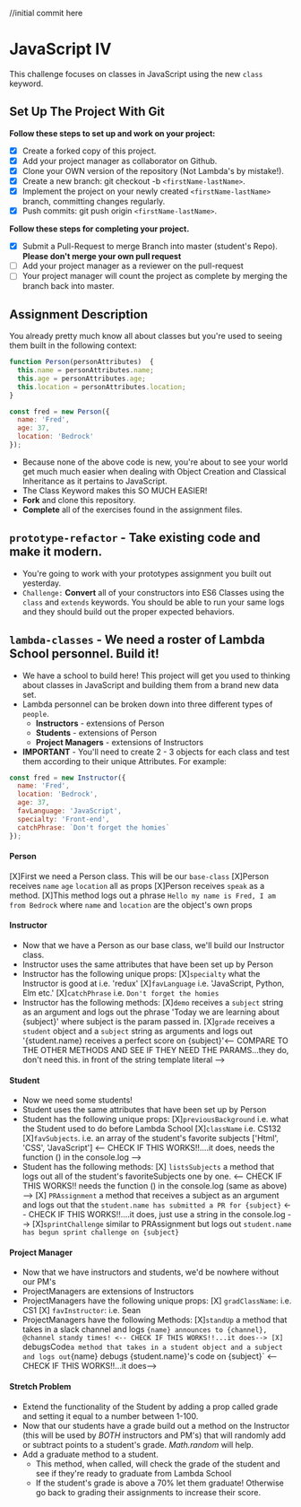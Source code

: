 //initial commit here

# JavaScript IV

This challenge focuses on classes in JavaScript using the new `class` keyword.

## Set Up The Project With Git

**Follow these steps to set up and work on your project:**

* [X] Create a forked copy of this project.
* [X] Add your project manager as collaborator on Github.
* [X] Clone your OWN version of the repository (Not Lambda's by mistake!).
* [X] Create a new branch: git checkout -b `<firstName-lastName>`.
* [X] Implement the project on your newly created `<firstName-lastName>` branch, committing changes regularly.
* [X] Push commits: git push origin `<firstName-lastName>`.

**Follow these steps for completing your project.**

* [X] Submit a Pull-Request to merge <firstName-lastName> Branch into master (student's  Repo). **Please don't merge your own pull request**
* [ ] Add your project manager as a reviewer on the pull-request
* [ ] Your project manager will count the project as complete by merging the branch back into master.

## Assignment Description

You already pretty much know all about classes but you're used to seeing them built in the following context:

```js
function Person(personAttributes)  {
  this.name = personAttributes.name;
  this.age = personAttributes.age;
  this.location = personAttributes.location;
}

const fred = new Person({
  name: 'Fred',
  age: 37,
  location: 'Bedrock'
});
```

* Because none of the above code is new, you're about to see your world get much much easier when dealing with Object Creation and Classical Inheritance as it pertains to JavaScript.
* The Class Keyword makes this SO MUCH EASIER!
* **Fork** and clone this repository.
* **Complete** all of the exercises found in the assignment files.

## `prototype-refactor` - Take existing code and make it modern.

* You're going to work with your prototypes assignment you built out yesterday.
* `Challenge:` **Convert** all of your constructors into ES6 Classes using the `class` and `extends` keywords. You should be able to run your same logs and they should build out the proper expected behaviors.

## `lambda-classes` - We need a roster of Lambda School personnel. Build it!

* We have a school to build here! This project will get you used to thinking about classes in JavaScript and building them from a brand new data set.
* Lambda personnel can be broken down into three different types of `people`.
  * **Instructors** - extensions of Person
  * **Students** - extensions of Person
  * **Project Managers** - extensions of Instructors
* **IMPORTANT** - You'll need to create 2 - 3 objects for each class and test them according to their unique Attributes. For example:

```js
const fred = new Instructor({
  name: 'Fred',
  location: 'Bedrock',
  age: 37,
  favLanguage: 'JavaScript',
  specialty: 'Front-end',
  catchPhrase: `Don't forget the homies`
});
```

#### Person

[X]First we need a Person class. This will be our `base-class`
[X]Person receives `name` `age` `location` all as props
[X]Person receives `speak` as a method.
[X]This method logs out a phrase `Hello my name is Fred, I am from Bedrock` where `name` and `location` are the object's own props

#### Instructor

* Now that we have a Person as our base class, we'll build our Instructor class.
* Instructor uses the same attributes that have been set up by Person
* Instructor has the following unique props:
  [X]`specialty` what the Instructor is good at i.e. 'redux'
  [X]`favLanguage` i.e. 'JavaScript, Python, Elm etc.'
  [X]`catchPhrase` i.e. `Don't forget the homies`
* Instructor has the following methods:
  [X]`demo` receives a `subject` string as an argument and logs out the phrase 'Today we are learning about {subject}' where subject is the param passed in.
  [X]`grade` receives a `student` object and a `subject` string as arguments and logs out '{student.name} receives a perfect score on {subject}'<-- COMPARE TO THE OTHER METHODS AND SEE IF THEY NEED THE PARAMS...they do, don't need this. in front of the string template literal --> 

#### Student

* Now we need some students!
* Student uses the same attributes that have been set up by Person
* Student has the following unique props:
  [X]`previousBackground` i.e. what the Student used to do before Lambda School
  [X]`className` i.e. CS132
  [X]`favSubjects`. i.e. an array of the student's favorite subjects ['Html', 'CSS', 'JavaScript'] <-- CHECK IF THIS WORKS!!....it does, needs the function () in the console.log -->
* Student has the following methods:
  [X] `listsSubjects` a method that logs out all of the student's favoriteSubjects one by one. <-- CHECK IF THIS WORKS!! needs the function () in the console.log (same as above) -->
  [X] `PRAssignment` a method that receives a subject as an argument and logs out that the `student.name has submitted a PR for {subject}` <-- CHECK IF THIS WORKS!!....it does, just use a string in the console.log -->
  [X]`sprintChallenge` similar to PRAssignment but logs out `student.name has begun sprint challenge on {subject}`

#### Project Manager

* Now that we have instructors and students, we'd be nowhere without our PM's
* ProjectManagers are extensions of Instructors
* ProjectManagers have the following unique props:
  [X] `gradClassName`: i.e. CS1
  [X] `favInstructor`: i.e. Sean
* ProjectManagers have the following Methods:
  [X]`standUp` a method that takes in a slack channel and logs `{name} announces to {channel}, @channel standy times!​​​​​ <-- CHECK IF THIS WORKS!!...it does-->
  [X] `debugsCode` a method that takes in a student object and a subject and logs out `{name} debugs {student.name}'s code on {subject}` <-- CHECK IF THIS WORKS!!...it does-->

#### Stretch Problem

* Extend the functionality of the Student by adding a prop called grade and setting it equal to a number between 1-100.
* Now that our students have a grade build out a method on the Instructor (this will be used by _BOTH_ instructors and PM's) that will randomly add or subtract points to a student's grade. _Math.random_ will help.
* Add a graduate method to a student.
  * This method, when called, will check the grade of the student and see if they're ready to graduate from Lambda School
  * If the student's grade is above a 70% let them graduate! Otherwise go back to grading their assignments to increase their score.
